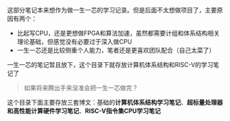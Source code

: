 这部分笔记本来想作为做一生一芯的学习记录。但是后面不太想做项目了，主要原因有两个：

* 比起写CPU，还是更想做FPGA和算法加速，虽然都需要计组和体系结构相关理论基础，但感觉没有必要过于深入做CPU
* 一生一芯还是比较侧重个人能力，笔者还是更喜欢团队配合（自己太菜了）

一生一芯的笔记暂且放下，这个目录下就存放计算机体系结构和RISC-V的学习笔记了

> 如果将来腾出手来没准会把一生一芯做完？

这个目录下面主要存放三套博文：基础的**计算机体系结构学习笔记**、**超标量处理器和高性能计算硬件学习笔记**、**RISC-V指令集CPU学习笔记**